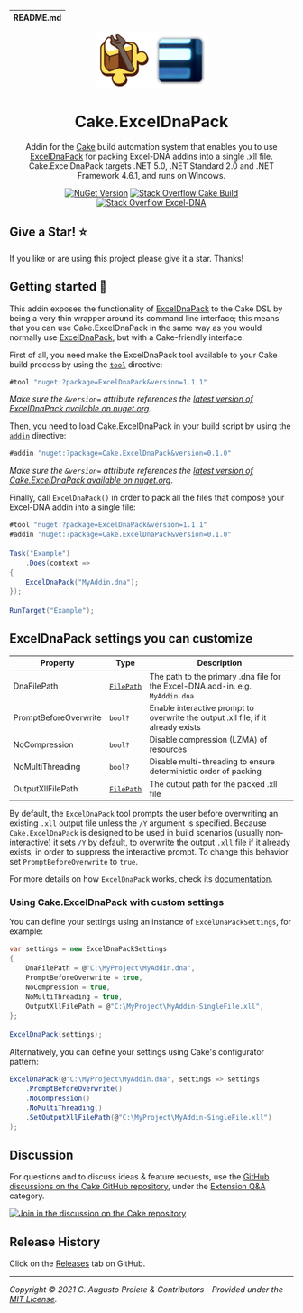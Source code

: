 | README.md |
|:---|

<div align="center">

![Cake.ExcelDnaPack](asset/cake-exceldnapack-logo.png)

</div>

<h1 align="center">Cake.ExcelDnaPack</h1>
<div align="center">

Addin for the [Cake](https://cakebuild.net) build automation system that enables you to use [ExcelDnaPack](https://github.com/augustoproiete/ExcelDnaPack-NuGet) for packing Excel-DNA addins into a single .xll file. Cake.ExcelDnaPack targets .NET 5.0, .NET Standard 2.0 and .NET Framework 4.6.1, and runs on Windows.

[![NuGet Version](https://img.shields.io/nuget/v/Cake.ExcelDnaPack.svg?color=blue&style=flat-square)](https://www.nuget.org/packages/Cake.ExcelDnaPack/) [![Stack Overflow Cake Build](https://img.shields.io/badge/stack%20overflow-cakebuild-orange.svg?style=flat-square)](http://stackoverflow.com/questions/tagged/cakebuild) [![Stack Overflow Excel-DNA](https://img.shields.io/badge/stack%20overflow-excel--dna-orange.svg?style=flat-square)](http://stackoverflow.com/questions/tagged/excel-dna)

</div>

## Give a Star! :star:

If you like or are using this project please give it a star. Thanks!

## Getting started :rocket:

This addin exposes the functionality of [ExcelDnaPack](https://github.com/augustoproiete/ExcelDnaPack-NuGet) to the Cake DSL by being a very thin wrapper around its command line interface; this means that you can use Cake.ExcelDnaPack in the same way as you would normally use [ExcelDnaPack](https://github.com/augustoproiete/ExcelDnaPack-NuGet#exceldnapack-usage), but with a Cake-friendly interface.

First of all, you need make the ExcelDnaPack tool available to your Cake build process by using the [`tool`](http://cakebuild.net/docs/writing-builds/preprocessor-directives#tool-directive) directive:

```csharp
#tool "nuget:?package=ExcelDnaPack&version=1.1.1"
```

_Make sure the `&version=` attribute references the [latest version of ExcelDnaPack available on nuget.org](https://www.nuget.org/packages/ExcelDnaPack/)_.

Then, you need to load Cake.ExcelDnaPack in your build script by using the [`addin`](http://cakebuild.net/docs/writing-builds/preprocessor-directives#add-in-directive) directive:

```csharp
#addin "nuget:?package=Cake.ExcelDnaPack&version=0.1.0"
```

_Make sure the `&version=` attribute references the [latest version of Cake.ExcelDnaPack available on nuget.org](https://www.nuget.org/packages/Cake.ExcelDnaPack/)_.

Finally, call `ExcelDnaPack()` in order to pack all the files that compose your Excel-DNA addin into a single file:

```csharp
#tool "nuget:?package=ExcelDnaPack&version=1.1.1"
#addin "nuget:?package=Cake.ExcelDnaPack&version=0.1.0"

Task("Example")
    .Does(context =>
{
    ExcelDnaPack("MyAddin.dna");
});

RunTarget("Example");
```

## ExcelDnaPack settings you can customize

| Property              | Type            | Description                                                                       |
| --------------------- | --------------- | --------------------------------------------------------------------------------- |
| DnaFilePath           | [`FilePath`][1] | The path to the primary .dna file for the Excel-DNA add-in. e.g. `MyAddin.dna`    |
| PromptBeforeOverwrite | `bool?`         | Enable interactive prompt to overwrite the output .xll file, if it already exists |
| NoCompression         | `bool?`         | Disable compression (LZMA) of resources                                           |
| NoMultiThreading      | `bool?`         | Disable multi-threading to ensure deterministic order of packing                  |
| OutputXllFilePath     | [`FilePath`][1] | The output path for the packed .xll file                                          |

[1]: https://cakebuild.net/api/Cake.Core.IO/FilePath/ "Cake.Core.IO.FilePath"

By default, the `ExcelDnaPack` tool prompts the user before overwriting an existing `.xll` output file unless the `/Y` argument is specified. Because `Cake.ExcelDnaPack` is designed to be used in build scenarios (usually non-interactive) it sets `/Y` by default, to overwrite the output `.xll` file if it already exists, in order to suppress the interactive prompt. To change this behavior set `PromptBeforeOverwrite` to `true`.

For more details on how `ExcelDnaPack` works,  check its [documentation](https://github.com/augustoproiete/ExcelDnaPack-NuGet#usage).

### Using Cake.ExcelDnaPack with custom settings

You can define your settings using an instance of `ExcelDnaPackSettings`, for example:

```csharp
var settings = new ExcelDnaPackSettings
{
    DnaFilePath = @"C:\MyProject\MyAddin.dna",
    PromptBeforeOverwrite = true,
    NoCompression = true,
    NoMultiThreading = true,
    OutputXllFilePath = @"C:\MyProject\MyAddin-SingleFile.xll",
};

ExcelDnaPack(settings);
```

Alternatively, you can define your settings using Cake's configurator pattern:

```csharp
ExcelDnaPack(@"C:\MyProject\MyAddin.dna", settings => settings
    .PromptBeforeOverwrite()
    .NoCompression()
    .NoMultiThreading()
    .SetOutputXllFilePath(@"C:\MyProject\MyAddin-SingleFile.xll")
);
```

## Discussion

For questions and to discuss ideas & feature requests, use the [GitHub discussions on the Cake GitHub repository](https://github.com/cake-build/cake/discussions), under the [Extension Q&A](https://github.com/cake-build/cake/discussions/categories/extension-q-a) category.

[![Join in the discussion on the Cake repository](https://img.shields.io/badge/GitHub-Discussions-green?logo=github)](https://github.com/cake-build/cake/discussions)

## Release History

Click on the [Releases](https://github.com/augustoproiete/Cake.ExcelDnaPack/releases) tab on GitHub.

---

_Copyright &copy; 2021 C. Augusto Proiete & Contributors - Provided under the [MIT License](LICENSE)._
